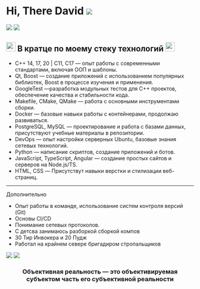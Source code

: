 # Hi, There David ![](https://static.wikia.nocookie.net/dota2_gamepedia/images/d/d8/Emoticon_Ranked_Ancient.png/revision/latest?cb=20190216113137)

![](https://static.wikia.nocookie.net/dota2_gamepedia/images/6/67/Emoticon_observer_ward.gif/revision/latest?cb=20170506230840)  ![](https://static.wikia.nocookie.net/dota2_gamepedia/images/6/67/Emoticon_observer_ward.gif/revision/latest?cb=20170506230840) 

## <img src="https://static.wikia.nocookie.net/dota2_gamepedia/images/8/86/Emoticon_bountyrune.gif/revision/latest?cb=20210411183524" width="25"> В кратце по моему стеку технологий <img src="https://static.wikia.nocookie.net/dota2_gamepedia/images/8/86/Emoticon_bountyrune.gif/revision/latest?cb=20210411183524" width="25">

- C++ 14, 17, 20 | C11, C17 — опыт работы с современными стандартами, включая ООП и шаблоны.  
- Qt, Boost — создание приложений с использованием популярных библиотек, Boost в процессе изучения и применения.
- GoogleTest —разработка модульных тестов для C++ проектов, обеспечение качества и стабильности кода.  
- Makefile, CMake, QMake — работа с основными инструментами сборки.  
- Docker — базовые навыки работы с контейнерами, продолжаю развиваться.  
- PostgreSQL, MySQL — проектирование и работа с базами данных, присутствуют учебные материалы в репозитории.  
- DevOps — опыт настройки серверных Ubuntu, базовые знания сетевых технологий.  
- Python — написание скриптов, создание приложений и ботов.  
- JavaScript, TypeScript, Angular — создание простых сайтов и серверов на Node.js/TS.  
- HTML, CSS — Присутствут навыки верстки и стилизации веб-страниц.  

---

Дополнительно

- Опыт работы в команде, использование систем контроля версий (Git)
- Основы CI/CD
- Понимание сетевых протоколов.
- С детсва занимаюсь разборкой сборкой компов
- 30 Тир Инвокера и 20 Пудж
- Работал на крайнем севере бригадиром стропальщиков


![](https://static.wikia.nocookie.net/dota2_gamepedia/images/9/9d/Emoticon_sentry_ward.gif/revision/latest?cb=20170506230900) ![](https://static.wikia.nocookie.net/dota2_gamepedia/images/9/9d/Emoticon_sentry_ward.gif/revision/latest?cb=20170506230900)
<h3 align="center">Объективная реальность — это объективируемая субъектом часть его субъективной реальности</h3>
